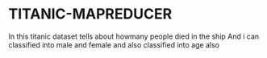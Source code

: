 # TITANIC-MAPREDUCER
In this titanic dataset tells about howmany people died in the ship
And i can classified into male and female
and also classified into age also
